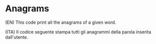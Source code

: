 # Anagrams

(EN)
This code print all the anagrams of a given word.

(ITA)
Il codice seguente stampa tutti gli anagrammi della parola inserita dall'utente.
